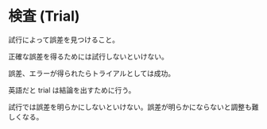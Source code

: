 # 検査 (Trial)

試行によって誤差を見つけること。

正確な誤差を得るためには試行しないといけない。

誤差、エラーが得られたらトライアルとしては成功。

英語だと trial は結論を出すために行う。

試行では誤差を明らかにしないといけない。誤差が明らかにならないと調整も難しくなる。
